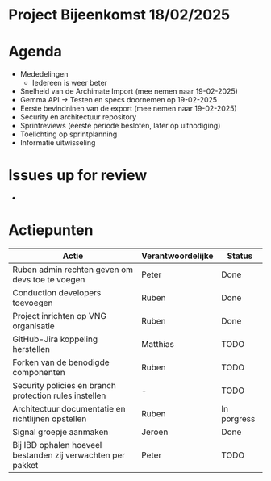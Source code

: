 # Project Bijeenkomst 18/02/2025

# Agenda
- Mededelingen
  - Iedereen is weer beter
- Snelheid van de Archimate Import (mee nemen naar 19-02-2025)
- Gemma API -> Testen en specs doornemen op 19-02-2025
- Eerste bevindninen van de export (mee nemen naar 19-02-2025)
- Security en architectuur repository
- Sprintreviews (eerste periode besloten, later op uitnodiging)
- Toelichting op sprintplanning
- Informatie uitwisseling

# Issues up for review
- 

# Actiepunten

| Actie | Verantwoordelijke | Status |
|-------|------------------|---------|
| Ruben admin rechten geven om devs toe te voegen | Peter | Done |
| Conduction developers toevoegen | Ruben | Done |
| Project inrichten op VNG organisatie  | Ruben | Done |
| GitHub-Jira koppeling herstellen | Matthias | TODO |
| Forken van de benodigde componenten | Ruben | TODO |
| Security policies en branch protection rules instellen | - | TODO |
| Architectuur documentatie en richtlijnen opstellen | Ruben | In porgress |
| Signal groepje aanmaken | Jeroen | Done |
| Bij IBD ophalen hoeveel bestanden zij verwachten per pakket| Peter | TODO |
